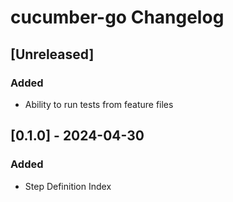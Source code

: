 <!-- Keep a Changelog guide -> https://keepachangelog.com -->

# cucumber-go Changelog

## [Unreleased]
### Added
- Ability to run tests from feature files

## [0.1.0] - 2024-04-30
### Added
- Step Definition Index
